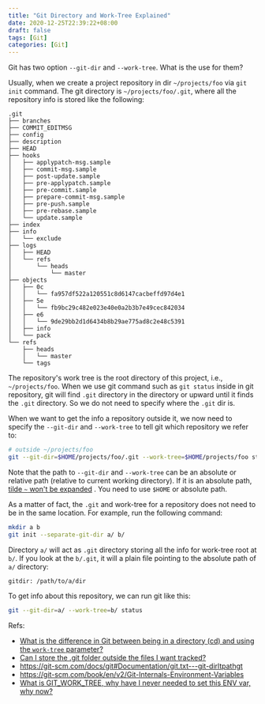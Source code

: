 ```yaml
---
title: "Git Directory and Work-Tree Explained"
date: 2020-12-25T22:39:22+08:00
draft: false
tags: [Git]
categories: [Git]
---
```


Git has two option `--git-dir` and `--work-tree`. What is the use for them?

<!--more-->

Usually, when we create a project repository in dir `~/projects/foo` via `git
init` command. The git directory is `~/projects/foo/.git`, where all the
repository info is stored like the following:

```
.git
├── branches
├── COMMIT_EDITMSG
├── config
├── description
├── HEAD
├── hooks
│   ├── applypatch-msg.sample
│   ├── commit-msg.sample
│   ├── post-update.sample
│   ├── pre-applypatch.sample
│   ├── pre-commit.sample
│   ├── prepare-commit-msg.sample
│   ├── pre-push.sample
│   ├── pre-rebase.sample
│   └── update.sample
├── index
├── info
│   └── exclude
├── logs
│   ├── HEAD
│   └── refs
│       └── heads
│           └── master
├── objects
│   ├── 0c
│   │   └── fa957df522a120551c8d6147cacbeffd97d4e1
│   ├── 5e
│   │   └── fb9bc29c482e023e40e0a2b3b7e49cec842034
│   ├── e6
│   │   └── 9de29bb2d1d6434b8b29ae775ad8c2e48c5391
│   ├── info
│   └── pack
└── refs
    ├── heads
    │   └── master
    └── tags
```

The repository's work tree is the root directory of this project, i.e.,
`~/projects/foo`. When we use git command such as `git status` inside in git
repository, git will find `.git` directory in the directory or upward until it
finds the `.git` directory. So we do not need to specify where the `.git` dir
is.

When we want to get the info a repository outside it, we now need to specify
the `--git-dir` and `--work-tree` to tell git which repository we refer to:

```bash
# outside ~/projects/foo
git --git-dir=$HOME/projects/foo/.git --work-tree=$HOME/projects/foo status
```

Note that the path to `--git-dir` and `--work-tree` can be an absolute or
relative path (relative to current working directory). If it is an absolute
path, [tilde `~` won't be expanded](https://stackoverflow.com/a/30878650/6064933)
. You need to use `$HOME` or absolute path.

As a matter of fact, the `.git` and work-tree for a repository does not need to
be in the same location. For example, run the following command:

```bash
mkdir a b
git init --separate-git-dir a/ b/
```

Directory `a/` will act as `.git` directory storing all the info for work-tree
root at `b/`. If you look at the `b/.git`, it will a plain file pointing to the
absolute path of `a/` directory:

```
gitdir: /path/to/a/dir
```

To get info about this repository, we can run git like this:

```bash
git --git-dir=a/ --work-tree=b/ status
```

Refs:

+ [What is the difference in Git between being in a directory (cd) and using the `work-tree` parameter?](https://stackoverflow.com/q/51500812/6064933)
+ [Can I store the .git folder outside the files I want tracked?](https://stackoverflow.com/a/19548676/6064933)
+ https://git-scm.com/docs/git#Documentation/git.txt---git-dirltpathgt
+ https://git-scm.com/book/en/v2/Git-Internals-Environment-Variables
+ [What is GIT_WORK_TREE, why have I never needed to set this ENV var, why now?](https://stackoverflow.com/q/5283262/6064933)
